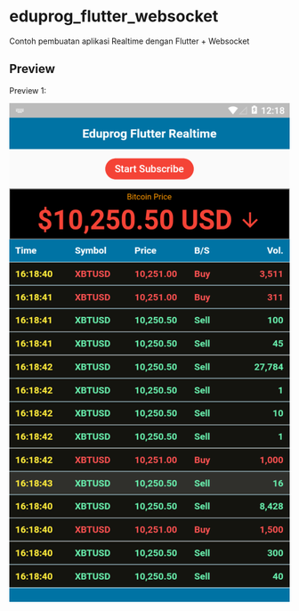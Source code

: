 # eduprog_flutter_websocket
 Contoh pembuatan aplikasi Realtime dengan Flutter + Websocket

## Preview

Preview 1:

![Image of Preview][prev]


[prev]: ./assets/prev1.png
